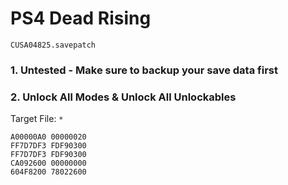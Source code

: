 # PS4 Dead Rising

`CUSA04825.savepatch`

### 1. Untested - Make sure to backup your save data first
### 2. Unlock All Modes & Unlock All Unlockables

Target File: `*`

```
A00000A0 00000020
FF7D7DF3 FDF90300
FF7D7DF3 FDF90300
CA092600 00000000
604F8200 78022600
```

